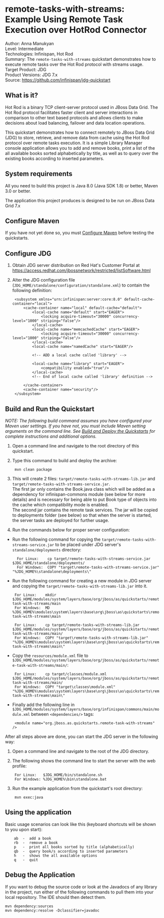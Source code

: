 remote-tasks-with-streams: Example Using Remote Task Execution over HotRod Connector
=========================================
Author: Anna Manukyan  
Level: Intermediate  
Technologies: Infinispan, Hot Rod  
Summary: The `remote-tasks-with-streams` quickstart demonstrates how to execute remote tasks over the Hot Rod protocol with streams usage.  
Target Product: JDG  
Product Versions: JDG 7.x  
Source: <https://github.com/infinispan/jdg-quickstart>  

What is it?
-----------

Hot Rod is a binary TCP client-server protocol used in JBoss Data Grid. The Hot Rod protocol facilitates faster client and server interactions in comparison to other text based protocols and allows clients to make decisions about load balancing, failover and data location operations.

This quickstart demonstrates how to connect remotely to JBoss Data Grid (JDG) to store, retrieve, and remove data from cache using the Hot Rod protocol over remote tasks execution. 
It is a simple Library Manager console application allows you to add and remove books, print a list of the all available books sorted alphabetically by title,
as well as to query over the existing books according to inserted parameters.


System requirements
-------------------

All you need to build this project is Java 8.0 (Java SDK 1.8) or better, Maven 3.0 or better.

The application this project produces is designed to be run on JBoss Data Grid 7.x

 
Configure Maven
---------------

If you have not yet done so, you must [Configure Maven](https://github.com/jboss-developer/jboss-developer-shared-resources/blob/master/guides/CONFIGURE_MAVEN.md#configure-maven-to-build-and-deploy-the-quickstarts) before testing the quickstarts.


Configure JDG
-------------

1. Obtain JDG server distribution on Red Hat's Customer Portal at https://access.redhat.com/jbossnetwork/restricted/listSoftware.html

2. Alter the JDG configuration file (`JDG_HOME/standalone/configuration/standalone.xml`) to contain the following definition:
   
        <subsystem xmlns="urn:infinispan:server:core:8.0" default-cache-container="local">
            <cache-container name="local" default-cache="default">
                <local-cache name="default" start="EAGER">
                    <locking acquire-timeout="30000" concurrency-level="1000" striping="false"/>
                </local-cache>
                <local-cache name="memcachedCache" start="EAGER">
                    <locking acquire-timeout="30000" concurrency-level="1000" striping="false"/>
                </local-cache>
                <local-cache name="namedCache" start="EAGER"/>

                <!-- ADD a local cache called 'library' -->

                <local-cache name="library" start="EAGER">
                    <compatibility enabled="true"/>
                </local-cache>
                <!-- End of local cache called 'library' definition -->

            </cache-container>
            <cache-container name="security"/>
        </subsystem>

Build and Run the Quickstart
----------------------------

_NOTE: The following build command assumes you have configured your Maven user settings. If you have not, you must include Maven setting arguments on the command line. See [Build and Deploy the Quickstarts](../../README.md#build-and-deploy-the-quickstarts) for complete instructions and additional options._

1. Open a command line and navigate to the root directory of this quickstart.
2. Type this command to build and deploy the archive:

        mvn clean package 
                
3. This will create 2 files: `target/remote-tasks-with-streams-lib.jar` and `target/remote-tasks-with-streams-service.jar`.  
   The first jar only contains the Book.java class which will be added as a dependency for infinispan-commons module (see below for more details) and is necessary for being able to put Book type of objects
    into the cache which compatibility mode is enabled.   
    The second jar contains the remote task services. The jar will be copied to deployments folder (see below) so that when the server is started, the server tasks are deployed for further usage.
4. Run the commands below for proper server configuration:

* Run the following command for copying the `target/remote-tasks-with-streams-service.jar` to be placed under JDG server's `standalone/deployments` directory:

        For Linux:    cp target/remote-tasks-with-streams-service.jar $JDG_HOME/standalone/deployments/
        For Windows:  COPY "target\remote-tasks-with-streams-service.jar" "%JDG_HOME%\standalone\deployments\"
        
* Run the following command for creating a new module in JDG server and copying the `target/remote-tasks-with-streams-lib.jar` into it.

       For Linux:    mkdir $JDG_HOME/modules/system/layers/base/org/jboss/as/quickstarts/remote-task-with-streams/main
       For Windows:  MD %JDG_HOME%\modules\system\layers\base\org\jboss\as\quickstarts\remote-task-with-streams\main
         
       For Linux:    cp target/remote-tasks-with-streams-lib.jar $JDG_HOME/modules/system/layers/base/org/jboss/as/quickstarts/remote-task-with-streams/main/  
       For Windows:  COPY "target\remote-tasks-with-streams-lib.jar" "%JDG_HOME%\modules\system\layers\base\org\jboss\as\quickstarts\remote-task-with-streams\main\"

* Copy the `resources/module.xml` file to `$JDG_HOME/modules/system/layers/base/org/jboss/as/quickstarts/remote-task-with-streams/main/`:

       For Linux:    cp target/classes/module.xml $JDG_HOME/modules/system/layers/base/org/jboss/as/quickstarts/remote-task-with-streams/main/  
       For Windows:  COPY "target\classes\module.xml" "%JDG_HOME%\modules\system\layers\base\org\jboss\as\quickstarts\remote-task-with-streams\main\"

* Finally add the following line in `$JDG_HOME/modules/system/layers/base/org/infinispan/commons/main/module.xml` between `<dependencies/>` tags:

       <module name="org.jboss.as.quickstarts.remote-task-with-streams" />
               
After all steps above are done, you can start the JDG server in the following way: 

1. Open a command line and navigate to the root of the JDG directory.
2. The following shows the command line to start the server with the web profile:

        For Linux:   $JDG_HOME/bin/standalone.sh
        For Windows: %JDG_HOME%\bin\standalone.bat
      
3. Run the example application from the quickstart's root directory:

        mvn exec:java
 
Using the application
---------------------
Basic usage scenarios can look like this (keyboard shortcuts will be shown to you upon start):

        ab  -  add a book
        rb  -  remove a book
        p   -  print all books sorted by title (alphabetically)
        qb  -  query book/s according to inserted parameters
        h   -  shows the all available options
        q   -  quit
        
Debug the Application
------------------------------------

If you want to debug the source code or look at the Javadocs of any library in the project, run either of the following commands to pull them into your local repository. The IDE should then detect them.

    mvn dependency:sources
    mvn dependency:resolve -Dclassifier=javadoc


